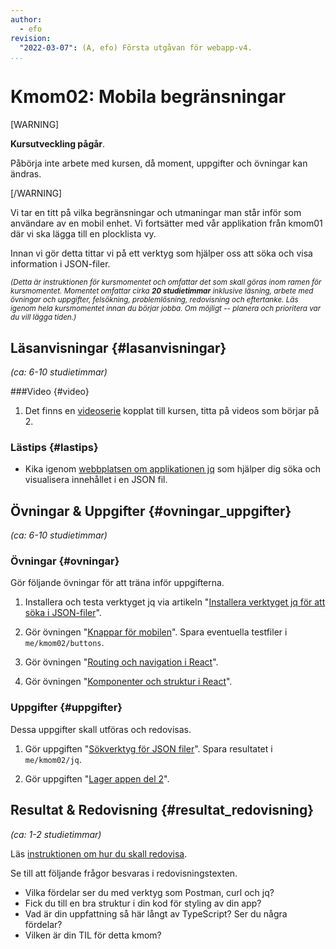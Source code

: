 ```yaml
---
author:
  - efo
revision:
  "2022-03-07": (A, efo) Första utgåvan för webapp-v4.
...
```

Kmom02: Mobila begränsningar
==================================

[WARNING]

**Kursutveckling pågår**.

Påbörja inte arbete med kursen, då moment, uppgifter och övningar kan ändras.

[/WARNING]

Vi tar en titt på vilka begränsningar och utmaningar man står inför som användare av en mobil enhet. Vi fortsätter med vår applikation från kmom01 där vi ska lägga till en plocklista vy.

Innan vi gör detta tittar vi på ett verktyg som hjälper oss att söka och visa information i JSON-filer.

<!--more-->

<small><i>(Detta är instruktionen för kursmomentet och omfattar det som skall göras inom ramen för kursmomentet. Momentet omfattar cirka **20 studietimmar** inklusive läsning, arbete med övningar och uppgifter, felsökning, problemlösning, redovisning och eftertanke. Läs igenom hela kursmomentet innan du börjar jobba. Om möjligt -- planera och prioritera var du vill lägga tiden.)</i></small>



Läsanvisningar  {#lasanvisningar}
---------------------------------

*(ca: 6-10 studietimmar)*










###Video  {#video}

1. Det finns en [videoserie](https://www.youtube.com/playlist?list=PLKtP9l5q3ce-1cVPTFJ_Zw9b7N2Y4_ANI) kopplat till kursen, titta på videos som börjar på 2.



### Lästips {#lastips}

* Kika igenom [webbplatsen om applikationen jq](https://stedolan.github.io/jq/) som hjälper dig söka och visualisera innehållet i en JSON fil.



Övningar & Uppgifter  {#ovningar_uppgifter}
-------------------------------------------

*(ca: 6-10 studietimmar)*



### Övningar {#ovningar}

Gör följande övningar för att träna inför uppgifterna.

1.  Installera och testa verktyget jq via artikeln "[Installera verktyget jq för att söka i JSON-filer](kunskap/installera-verktyget-jq-for-att-soka-i-json-filer)".

1. Gör övningen "[Knappar för mobilen](kunskap/knappar-for-mobilen)". Spara eventuella testfiler i `me/kmom02/buttons`.

1. Gör övningen "[Routing och navigation i React](kunskap/routing-och-navigation-i-react)".

1. Gör övningen "[Komponenter och struktur i React](kunskap/komponenter-och-struktur-i-react)".



### Uppgifter {#uppgifter}

Dessa uppgifter skall utföras och redovisas.

1. Gör uppgiften "[Sökverktyg för JSON filer](uppgift/sokverktyg-for-json-filer)". Spara resultatet i `me/kmom02/jq`.

1. Gör uppgiften "[Lager appen del 2](uppgift/lager-appen-del-2-v2)".



Resultat & Redovisning  {#resultat_redovisning}
-----------------------------------------------

*(ca: 1-2 studietimmar)*

Läs [instruktionen om hur du skall redovisa](./../redovisa).

Se till att följande frågor besvaras i redovisningstexten.

* Vilka fördelar ser du med verktyg som Postman, curl och jq?
* Fick du till en bra struktur i din kod för styling av din app?
* Vad är din uppfattning så här långt av TypeScript? Ser du några fördelar?
* Vilken är din TIL för detta kmom?
